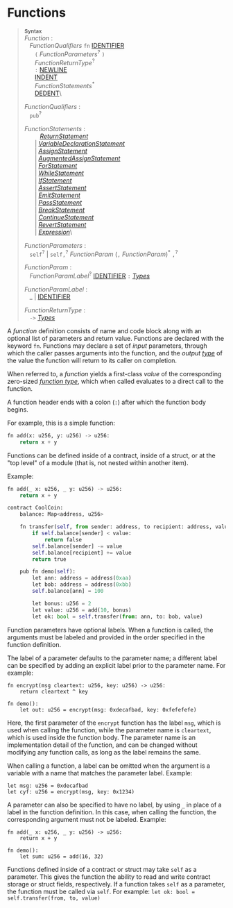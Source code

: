 # Functions

> **<sup>Syntax</sup>**\
> _Function_ :\
> &nbsp;&nbsp; _FunctionQualifiers_ `fn` [IDENTIFIER]\
> &nbsp;&nbsp; &nbsp;&nbsp; `(` _FunctionParameters_<sup>?</sup> `)`\
> &nbsp;&nbsp; &nbsp;&nbsp; _FunctionReturnType_<sup>?</sup>\
> &nbsp;&nbsp; &nbsp;&nbsp; `:` [NEWLINE]\
> &nbsp;&nbsp; &nbsp;&nbsp; [INDENT]\
> &nbsp;&nbsp; &nbsp;&nbsp; _FunctionStatements_<sup>*</sup>\
> &nbsp;&nbsp; &nbsp;&nbsp; [DEDENT]\
>
> _FunctionQualifiers_ :\
> &nbsp;&nbsp; `pub`<sup>?</sup>
>
> _FunctionStatements_ :\
> &nbsp;&nbsp; &nbsp;&nbsp; &nbsp;&nbsp;  [_ReturnStatement_]\
> &nbsp;&nbsp; &nbsp;&nbsp; | [_VariableDeclarationStatement_]\
> &nbsp;&nbsp; &nbsp;&nbsp; | [_AssignStatement_]\
> &nbsp;&nbsp; &nbsp;&nbsp; | [_AugmentedAssignStatement_]\
> &nbsp;&nbsp; &nbsp;&nbsp; | [_ForStatement_]\
> &nbsp;&nbsp; &nbsp;&nbsp; | [_WhileStatement_]\
> &nbsp;&nbsp; &nbsp;&nbsp; | [_IfStatement_]\
> &nbsp;&nbsp; &nbsp;&nbsp; | [_AssertStatement_]\
> &nbsp;&nbsp; &nbsp;&nbsp; | [_EmitStatement_]\
> &nbsp;&nbsp; &nbsp;&nbsp; | [_PassStatement_]\
> &nbsp;&nbsp; &nbsp;&nbsp; | [_BreakStatement_]\
> &nbsp;&nbsp; &nbsp;&nbsp; | [_ContinueStatement_]\
> &nbsp;&nbsp; &nbsp;&nbsp; | [_RevertStatement_]\
> &nbsp;&nbsp; &nbsp;&nbsp; | [_Expression_]\
>
> _FunctionParameters_ :\
> &nbsp;&nbsp;  `self`<sup>?</sup> | `self,`<sup>?</sup>   _FunctionParam_ (`,` _FunctionParam_)<sup>\*</sup> `,`<sup>?</sup>
>
> _FunctionParam_ :\
> &nbsp;&nbsp; _FunctionParamLabel_<sup>?</sup> [IDENTIFIER] `:` [_Types_]
>
> _FunctionParamLabel_ :\
> &nbsp;&nbsp; _ | [IDENTIFIER]
>
> _FunctionReturnType_ :\
> &nbsp;&nbsp; `->` [_Types_]


A _function_ definition consists of name and code block along with an optional
list of parameters and return value. Functions are declared with the
keyword `fn`. Functions may declare a set of *input* parameters,
through which the caller passes arguments into the function, and
the *output* [*type*][_Types_] of the value the function will return to its caller
on completion.

When referred to, a _function_ yields a first-class *value* of the
corresponding zero-sized [*function type*][_FunctionTypes_], which
when called evaluates to a direct call to the function.

A function header ends with a colon (`:`) after which the function body begins.

For example, this is a simple function:

```python
fn add(x: u256, y: u256) -> u256:
    return x + y
```

Functions can be defined inside of a contract, inside of a struct, or at the
"top level" of a module (that is, not nested within another item).

Example:

```python
fn add(_ x: u256, _ y: u256) -> u256:
    return x + y

contract CoolCoin:
    balance: Map<address, u256>

    fn transfer(self, from sender: address, to recipient: address, value: u256) -> bool:
        if self.balance[sender] < value:
            return false
        self.balance[sender] -= value
        self.balance[recipient] += value
        return true

    pub fn demo(self):
        let ann: address = address(0xaa)
        let bob: address = address(0xbb)
        self.balance[ann] = 100

        let bonus: u256 = 2
        let value: u256 = add(10, bonus)
        let ok: bool = self.transfer(from: ann, to: bob, value)
```

Function parameters have optional labels. When a function is called, the
arguments must be labeled and provided in the order specified in the
function definition.

The label of a parameter defaults to the parameter name; a different label
can be specified by adding an explicit label prior to the parameter name.
For example:
```
fn encrypt(msg cleartext: u256, key: u256) -> u256:
    return cleartext ^ key

fn demo():
    let out: u256 = encrypt(msg: 0xdecafbad, key: 0xfefefefe)
```

Here, the first parameter of the `encrypt` function has the label `msg`,
which is used when calling the function, while the parameter name is
`cleartext`, which is used inside the function body. The parameter name
is an implementation detail of the function, and can be changed without
modifying any function calls, as long as the label remains the same.

When calling a function, a label can be omitted when the argument is
a variable with a name that matches the parameter label. Example:
```
let msg: u256 = 0xdecafbad
let cyf: u256 = encrypt(msg, key: 0x1234)
```

A parameter can also be specified to have no label, by using `_` in place of a
label in the function definition. In this case, when calling the function, the
corresponding argument must not be labeled. Example:
```
fn add(_ x: u256, _ y: u256) -> u256:
    return x + y

fn demo():
    let sum: u256 = add(16, 32)
```

Functions defined inside of a contract or struct may take `self` as a
parameter. This gives the function the ability to read and write contract
storage or struct fields, respectively. If a function takes `self`
as a parameter, the function must be called via `self`. For example:
`let ok: bool = self.transfer(from, to, value)`

[NEWLINE]: ../lexical_structure/tokens.md#newline
[INDENT]: ../lexical_structure/tokens.md#indent
[DEDENT]: ../lexical_structure/tokens.md#dedent
[IDENTIFIER]: ../lexical_structure/identifiers.md
[_Types_]: ../type_system/types/index.md
[_FunctionTypes_]: ../type_system/types/function.md

[_ReturnStatement_]: ../statements/return.md
[_VariableDeclarationStatement_]: ../statements/let.md
[_AssignStatement_]: ../statements/assign.md
[_AugmentedAssignStatement_]: ../statements/augassign.md
[_ForStatement_]: ../statements/for.md
[_WhileStatement_]: ../statements/for.md
[_IfStatement_]: ../statements/if.md
[_AssertStatement_]: ../statements/assert.md
[_EmitStatement_]: ../statements/emit.md
[_PassStatement_]: ../statements/pass.md
[_BreakStatement_]: ../statements/break.md
[_ContinueStatement_]: ../statements/continue.md
[_RevertStatement_]: ../statements/revert.md
[_Expression_]: ../expressions/index.md
